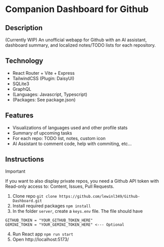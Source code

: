 # Companion Dashboard for Github

## Description

(Currently WIP)
An unofficial webapp for Github with an AI assistant, dashboard summary, and localized notes/TODO lists for each repository.

## Technology
- React Router + Vite + Express
- TailwindCSS (Plugin: DaisyUI)
- SQLite3
- GraphQL
- (Languages: Javascript, Typescript)
- (Packages: See package.json)

## Features 
- Visualizations of languages used and other profile stats
- Summary of upcoming tasks
- For each repo: TODO list, notes, custom icon
- AI Assistant to comment code, help with commiting, etc...

## Instructions
> [!IMPORTANT]
> If you want to also display private repos, you need a Github API token with Read-only access to: Content, Issues, Pull Requests.

1. Clone repo `git clone https://github.com/lewinl349/Github-Dashboard.git`
2. Install required packages `npm install`
3. In the folder `server`, create a `keys.env` file. The file should have
  ```
  GITHUB_TOKEN = "YOUR_GITHUB_TOKEN_HERE"
  GEMINI_TOKEN = "YOUR_GEMINI_TOKEN_HERE" <--- Optional
  ```
4. Run React app  `npm run start`
5. Open http://localhost:5173/